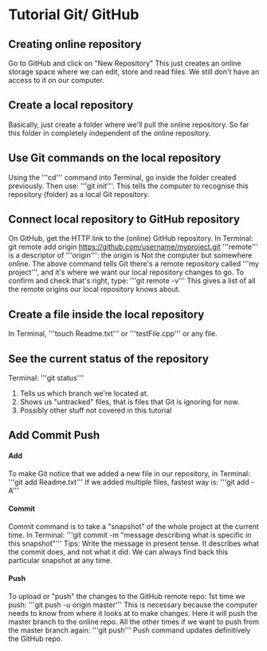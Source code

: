 # Tutorial Git/ GitHub

## Creating online repository
Go to GitHub and click on "New Repository"
This just creates an online storage space where we can edit, store and read files.
We still don't have an access to it on our computer.

## Create a local repository
Basically, just create a folder where we'll pull the online repository. So far this folder in completely independent of the online repository.

## Use Git commands on the local repository
Using the '''cd''' command into Terminal, go inside the folder created previously.
Then use: '''git init'''. This tells the computer to recognise this repository (folder) as a local Git repository.

## Connect local repository to GitHub repository
On GitHub, get the HTTP link to the (online) GitHub repository.
In Terminal:
git remote add origin https://github.com/username/myproject.git
'''remote''' is a descriptor of '''origin''': the origin is Not the computer but somewhere online.
The above command  tells Git there's a remote repository called '''my project''', and it's where we want our local repository changes to go.
To confirm and check that's right, type:
'''git remote -v'''
This gives a list of all the remote origins our local repository knows about.

## Create a file inside the local repository
In Terminal, '''touch Readme.txt''' or '''testFile.cpp''' or any file.

## See the current status of the repository 
Terminal: '''git status'''
1) Tells us which branch we're located at.
2) Shows us "untracked" files, that is files that Git is ignoring for now.
3) Possibly other stuff not covered in this tutorial

## Add Commit Push
#### Add
To make Git notice that we added a new file in our repository, in Terminal:
'''git add Readme.txt'''
If we added multiple files, fastest way is:
'''git add -A'''

#### Commit
Commit command is to take a "snapshot" of the whole project at the current time.
In Terminal:
'''git commit -m "message describing what is specific in this snapshot"'''
Tips: Write the message in present tense. It describes what the commit does, and not what it did. We can always find back this particular snapshot at any time.

#### Push
To upload or "push" the changes to the GitHub remote repo:
1st time we push:
'''git push -u origin master'''
This is necessary because the computer needs to know from where it looks at to make changes. Here it will push the master branch to the online repo.
All the other times if we want to push from the master branch again:
'''git push'''
Push command updates definitively the GitHub repo.










